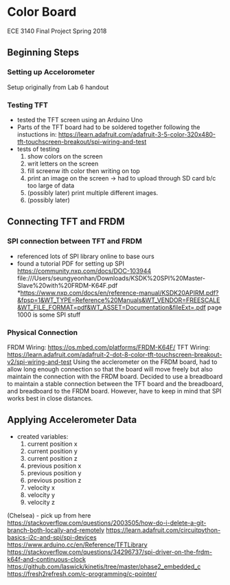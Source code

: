 # Color Board 
ECE 3140 Final Project Spring 2018

## Beginning Steps
### Setting up Accelorometer
Setup originally from Lab 6 handout
### Testing TFT
- tested the TFT screen using an Arduino Uno
- Parts of the TFT board had to be soldered together following the instuctions in: https://learn.adafruit.com/adafruit-3-5-color-320x480-tft-touchscreen-breakout/spi-wiring-and-test
- tests of testing
  1. show colors on the screen
  2. writ letters on the screen
  3. fill screenw ith color then writing on top
  4. print an image on the screen
     -> had to upload through SD card b/c too large of data
  5. (possibly later) print multiple different images. 
  6. (possibly later) 
 
## Connecting TFT and FRDM   
### SPI connection between TFT and FRDM
- referenced lots of SPI library online to base ours
- found a tutorial PDF for setting up SPI
    https://community.nxp.com/docs/DOC-103944
    file:///Users/seungyeonhan/Downloads/KSDK%20SPI%20Master-Slave%20with%20FRDM-K64F.pdf
    *https://www.nxp.com/docs/en/reference-manual/KSDK20APIRM.pdf?&fpsp=1&WT_TYPE=Reference%20Manuals&WT_VENDOR=FREESCALE&WT_FILE_FORMAT=pdf&WT_ASSET=Documentation&fileExt=.pdf
    page 1000 is some SPI stuff
### Physical Connection
FRDM Wiring: https://os.mbed.com/platforms/FRDM-K64F/
TFT Wiring: https://learn.adafruit.com/adafruit-2-dot-8-color-tft-touchscreen-breakout-v2/spi-wiring-and-test
Using the acclerometer on the FRDM board, had to allow long enough connection so that the board will move freely but also maintain the connection with the FRDM board. Decided to use a breadboard to maintain a stable connection between the TFT board and the breadboard, and breadboard to the FRDM board. However, have to keep in mind that SPI works best in close distances. 

## Applying Accelerometer Data
- created variables:
  1. current position x
  2. current position y
  3. current position z
  4. previous position x
  5. previous position y
  6. previous position z
  7. velocity x
  8. velocity y
  9. velocity z


(Chelsea) - pick up from here
https://stackoverflow.com/questions/2003505/how-do-i-delete-a-git-branch-both-locally-and-remotely
https://learn.adafruit.com/circuitpython-basics-i2c-and-spi/spi-devices
https://www.arduino.cc/en/Reference/TFTLibrary
https://stackoverflow.com/questions/34296737/spi-driver-on-the-frdm-k64f-and-continuous-clock
https://github.com/laswick/kinetis/tree/master/phase2_embedded_c
https://fresh2refresh.com/c-programming/c-pointer/
